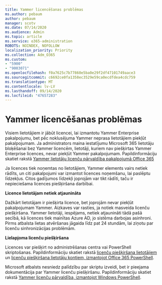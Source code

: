 ```yaml
---
title: Yammer licencēšanas problēmas
ms.author: pebaum
author: pebaum
manager: scotv
ms.date: 07/14/2020
ms.audience: Admin
ms.topic: article
ms.service: o365-administration
ROBOTS: NOINDEX, NOFOLLOW
localization_priority: Priority
ms.collection: Adm_O365
ms.custom:
- "5900"
- "9003071"
ms.openlocfilehash: f0a7625c7b77860e5ba0e29f2df47101749aace3
ms.sourcegitcommit: c6692ce0fa1358ec3529e59ca0ecdfdea4cdc759
ms.translationtype: MT
ms.contentlocale: lv-LV
ms.lasthandoff: 09/14/2020
ms.locfileid: "47657283"
---
```

# <a name="yammer-licensing-issues"></a>Yammer licencēšanas problēmas

Visiem lietotājiem ir jābūt licencei, lai izmantotu Yammer Enterprise pakalpojumu, bet pēc noklusējuma Yammer neprasa lietotājiem piekļūt pakalpojumam. Ja administrators maina iestatījumu Microsoft 365 lietotāju bloķēšanai bez Yammer licencēm, lietotāji, kuriem nav piešķirtas Yammer Enterprise licences, nevar piekļūt Yammer pakalpojumam. Papildinformāciju skatiet rakstā [Yammer lietotāju licenču pārvaldība pakalpojumā Office 365](https://docs.microsoft.com/yammer/manage-yammer-users/manage-yammer-licenses-in-office-365) 

Ja licences tiek noņemtas no lietotājiem, Yammer elements vairs netiek rādīts, un citi pakalpojumi var izmantot licences noņemšanu, lai paslēptu līdzekļus. Citos gadījumos līdzekļi joprojām var tikt rādīti, taču ir nepieciešama licences piešķiršana darbībai.  

**Licence lietotājam netiek atjaunināta**  

Dažkārt lietotājam ir piešķirta licence, bet joprojām nevar piekļūt pakalpojumam Yammer. Aizkaves var rasties, ja notiek masveida licenču piešķiršana. Yammer lietotāji, iespējams, netiek atjaunināti tādā pašā secībā, kā licences tiek mainītas Azure AD, jo sistēma darbojas asinhroni. Pirms atbalsta lietas atvēršanas jāgaida līdz pat 24 stundām, lai ziņotu par licenču sinhronizācijas problēmām.  

**Lielapjoma licenču piešķiršana**  

Licences var piešķirt no administrēšanas centra vai PowerShell skriptošanas. Papildinformāciju skatiet rakstā [licenču piešķiršana lietotājiem](https://docs.microsoft.com/microsoft-365/admin/manage/assign-licenses-to-users) un [licenču piešķiršana lietotāju kontiem, izmantojot Office 365 PowerShell](https://docs.microsoft.com/office365/enterprise/powershell/assign-licenses-to-user-accounts-with-office-365-powershell). 

Microsoft atbalsts nesniedz palīdzību par skriptu izveidi, bet ir pieejama dokumentācija par Yammer licenču piešķiršanu. Papildinformāciju skatiet rakstā [Yammer licenču pārvaldība, izmantojot Windows PowerShell](https://docs.microsoft.com/yammer/manage-yammer-users/manage-yammer-licenses-in-office-365#manage-yammer-licenses-by-using-windows-powershell).